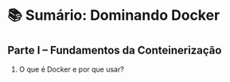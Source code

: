# 📚 Sumário: Dominando Docker

## Parte I – Fundamentos da Conteinerização

1. O que é Docker e por que usar?

